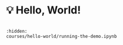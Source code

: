 # 💡 Hello, World!

```{include} courses/hello-world/description.md
```

```{nbgallery}
:hidden:
courses/hello-world/running-the-demo.ipynb
```
